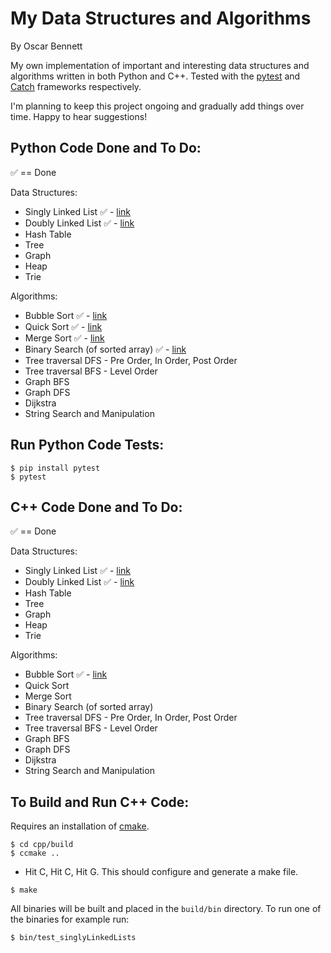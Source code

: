 # My Data Structures and Algorithms

By Oscar Bennett

My own implementation of important and interesting data structures and algorithms written in both Python and C++. Tested with the [pytest](https://docs.pytest.org/en/latest/) and [Catch](https://github.com/catchorg/Catch2) frameworks respectively.

I'm planning to keep this project ongoing and gradually add things over time. Happy to hear suggestions!

## Python Code Done and To Do:

:white_check_mark: == Done

Data Structures:

- Singly Linked List :white_check_mark: - [link](https://github.com/ofbennett/my-ds-and-algos/blob/master/python/linkedLists/linkedLists.py#L1)
- Doubly Linked List :white_check_mark: - [link](https://github.com/ofbennett/my-ds-and-algos/blob/master/python/linkedLists/linkedLists.py#L154)
- Hash Table
- Tree
- Graph
- Heap
- Trie

Algorithms:

- Bubble Sort :white_check_mark: - [link](https://github.com/ofbennett/my-ds-and-algos/blob/master/python/sort/sort_algos.py#L3)
- Quick Sort :white_check_mark: - [link](https://github.com/ofbennett/my-ds-and-algos/blob/master/python/sort/sort_algos.py#L19)
- Merge Sort :white_check_mark: - [link](https://github.com/ofbennett/my-ds-and-algos/blob/master/python/sort/sort_algos.py#L45)
- Binary Search (of sorted array) :white_check_mark: - [link](https://github.com/ofbennett/my-ds-and-algos/blob/master/python/search/search_algos.py#L2)
- Tree traversal DFS - Pre Order, In Order, Post Order
- Tree traversal BFS - Level Order
- Graph BFS
- Graph DFS
- Dijkstra
- String Search and Manipulation

## Run Python Code Tests:

```
$ pip install pytest
$ pytest
```

## C++ Code Done and To Do:

:white_check_mark: == Done

Data Structures:

- Singly Linked List :white_check_mark: - [link](https://github.com/ofbennett/my-ds-and-algos/blob/master/cpp/linkedLists/src/linkedLists.h#L7)
- Doubly Linked List :white_check_mark: - [link](https://github.com/ofbennett/my-ds-and-algos/blob/master/cpp/linkedLists/src/linkedLists.h#L41)
- Hash Table
- Tree
- Graph
- Heap
- Trie

Algorithms:

- Bubble Sort :white_check_mark: - [link](https://github.com/ofbennett/my-ds-and-algos/blob/master/cpp/sort/src/sort_algos.cpp#L5)
- Quick Sort
- Merge Sort
- Binary Search (of sorted array)
- Tree traversal DFS - Pre Order, In Order, Post Order
- Tree traversal BFS - Level Order
- Graph BFS
- Graph DFS
- Dijkstra
- String Search and Manipulation

## To Build and Run C++ Code:
Requires an installation of [cmake](https://cmake.org).

```
$ cd cpp/build
$ ccmake ..
```
- Hit C, Hit C, Hit G. This should configure and generate a make file.
```
$ make
```
All binaries will be built and placed in the `build/bin` directory. To run one of the binaries for example run:
```
$ bin/test_singlyLinkedLists
```